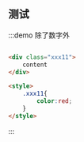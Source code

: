 ## 测试


:::demo 除了数字外
```html

<div class="xxx11">
    content   
</div>

<style>
    .xxx11{
        color:red;
    }
</style>

```
:::